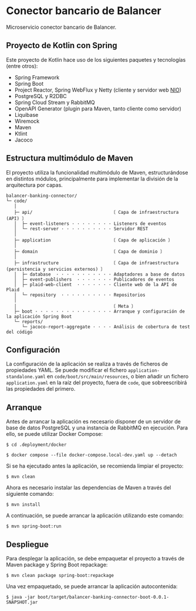 # Conector bancario de Balancer

Microservicio conector bancario de Balancer.

## Proyecto de Kotlin con Spring

Este proyecto de Kotlin hace uso de los siguientes paquetes y tecnologías (entre otros):

- Spring Framework
- Spring Boot
- Project Reactor, Spring WebFlux y Netty (cliente y servidor web [NIO](https://en.wikipedia.org/wiki/Non-blocking_I/O_(Java)))
- PostgreSQL y R2DBC
- Spring Cloud Stream y RabbitMQ
- OpenAPI Generator (plugin para Maven, tanto cliente como servidor)
- Liquibase
- Wiremock
- Maven
- Ktlint
- Jacoco

## Estructura multimódulo de Maven

El proyecto utiliza la funcionalidad multimódulo de Maven, estructurándose en distintos módulos, principalmente para implementar la división de la arquitectura por capas.

```
balancer-banking-connector/
└─ code/
   │
   ├─ api/                              〔 Capa de infraestructura (API) 〕
   │  ├─ event-listeners · · · · · · · · Listeners de eventos
   │  └─ rest-server · · · · · · · · · · Servidor REST
   │
   ├─ application                       〔 Capa de aplicación 〕
   │
   ├─ domain                            〔 Capa de dominio 〕
   │
   ├─ infrastructure                    〔 Capa de infraestructura (persistencia y servicios externos) 〕
   │  ├─ database  · · · · · · · · · · · Adaptadores a base de datos
   │  ├─ event-publishers  · · · · · · · Publicadores de eventos
   │  ├─ plaid-web-client  · · · · · · · Cliente web de la API de Plaid
   │  └─ repository  · · · · · · · · · · Repositorios
   │
   │                                    〔 Meta 〕
   ├─ boot · · · · · · · · · · · · · · · Arranque y configuración de la aplicación Spring Boot
   └─ reports/
      └─ jacoco-report-aggregate · · · · Análisis de cobertura de test del código
```

## Configuración

La configuración de la aplicación se realiza a través de ficheros de propiedades YAML. Se puede modificar el fichero
`application-standalone.yaml` en `code/boot/src/main/resources`, o bien añadir un fichero `application.yaml` en la raíz
del proyecto, fuera de `code`, que sobreescribirá las propiedades del primero.

## Arranque

Antes de arrancar la aplicación es necesario disponer de un servidor de base de datos PostgreSQL y una instancia de
RabbitMQ en ejecución. Para ello, se puede utilizar Docker Compose:

```console
$ cd .deployment/docker

$ docker compose --file docker-compose.local-dev.yaml up --detach
```

Si se ha ejecutado antes la aplicación, se recomienda limpiar el proyecto:

```console
$ mvn clean
```

Ahora es necesario instalar las dependencias de Maven a través del siguiente comando:

```console
$ mvn install
```

A continuación, se puede arrancar la aplicación utilizando este comando:

```console
$ mvn spring-boot:run
```

## Despliegue

Para desplegar la aplicación, se debe empaquetar el proyecto a través de Maven package y Spring Boot repackage:

```console
$ mvn clean package spring-boot:repackage
```

Una vez empaquetado, se puede arrancar la aplicación autocontenida:

```console
$ java -jar boot/target/balancer-banking-connector-boot-0.0.1-SNAPSHOT.jar
```
